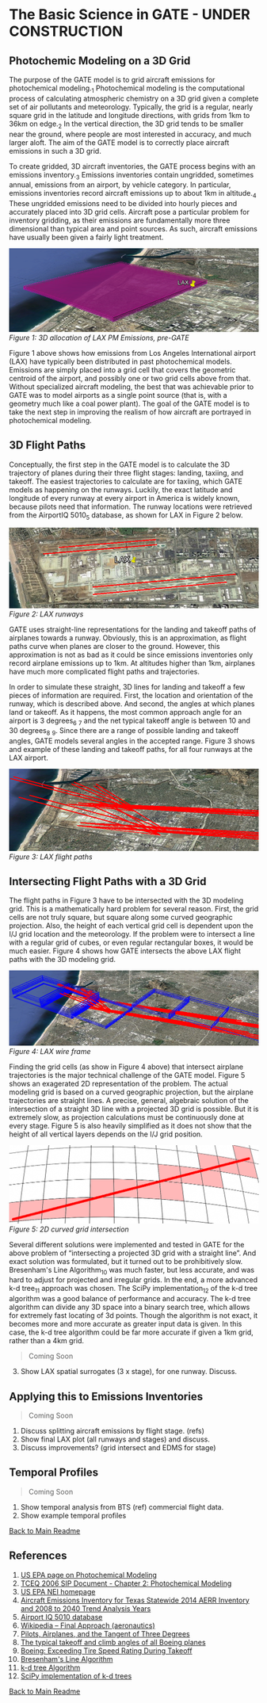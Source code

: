 # The Basic Science in GATE - UNDER CONSTRUCTION


## Photochemic Modeling on a 3D Grid

The purpose of the GATE model is to grid aircraft emissions for photochemical modeling.<sub>1</sub>  Photochemical modeling is the computational process of calculating atmospheric chemistry on a 3D grid given a complete set of air pollutants and meteorology. Typically, the grid is a regular, nearly square grid in the latitude and longitude directions, with grids from 1km to 36km on edge.<sub>2</sub> In the vertical direction, the 3D grid tends to be smaller near the ground, where people are most interested in accuracy, and much larger aloft. The aim of the GATE model is to correctly place aircraft emissions in such a 3D grid.

To create gridded, 3D aircraft inventories, the GATE process begins with an emissions inventory.<sub>3</sub> Emissions inventories contain ungridded, sometimes annual, emissions from an airport, by vehicle category. In particular, emissions inventories record aircraft emissions up to about 1km in altitude.<sub>4</sub> These ungridded emissions need to be divided into hourly pieces and accurately placed into 3D grid cells. Aircraft pose a particular problem for inventory gridding, as their emissions are fundamentally more three dimensional than typical area and point sources. As such, aircraft emissions have usually been given a fairly light treatment.

![Figure 1: 3D allocation of LAX PM Emissions, pre-GATE](resources/LAX_2012_PM_one_lego.png)
*Figure 1: 3D allocation of LAX PM Emissions, pre-GATE*

Figure 1 above shows how emissions from Los Angeles International airport (LAX) have typically been distributed in past photochemical models. Emissions are simply placed into a grid cell that covers the geometric centroid of the airport, and possibly one or two grid cells above from that. Without specialized aircraft modeling, the best that was achievable prior to GATE was to model airports as a single point source (that is, with a geometry much like a coal power plant). The goal of the GATE model is to take the next step in improving the realism of how aircraft are portrayed in photochemical modeling.


## 3D Flight Paths

Conceptually, the first step in the GATE model is to calculate the 3D trajectory of planes during their three flight stages: landing, taxiing, and takeoff. The easiest trajectories to calculate are for taxiing, which GATE models as happening on the runways. Luckily, the exact latitude and longitude of every runway at every airport in America is widely known, because pilots need that information. The runway locations were retrieved from the AirportIQ 5010<sub>5</sub> database, as shown for LAX in Figure 2 below.

![Figure 2: LAX runways](resources/LAX_2012_runways.png)
*Figure 2: LAX runways*

GATE uses straight-line representations for the landing and takeoff paths of airplanes towards a runway. Obviously, this is an approximation, as flight paths curve when planes are closer to the ground. However, this approximation is not as bad as it could be since emissions inventories only record airplane emissions up to 1km. At altitudes higher than 1km, airplanes have much more complicated flight paths and trajectories.

In order to simulate these straight, 3D lines for landing and takeoff a few pieces of information are required. First, the location and orientation of the runway, which is described above. And second, the angles at which planes land or takeoff. As it happens, the most common approach angle for an airport is 3 degrees<sub>6</sub> <sub>7</sub> and the net typical takeoff angle is between 10 and 30 degrees<sub>8</sub> <sub>9</sub>. Since there are a range of possible landing and takeoff angles, GATE models several angles in the accepted range. Figure 3 shows and example of these landing and takeoff paths, for all four runways at the LAX airport.

![Figure 3: LAX flight paths](resources/LAX_2012_flight_paths.png)
*Figure 3: LAX flight paths*

## Intersecting Flight Paths with a 3D Grid

The flight paths in Figure 3 have to be intersected with the 3D modeling grid. This is a mathematically hard problem for several reason. First, the grid cells are not truly square, but square along some curved geographic projection. Also, the height of each vertical grid cell is dependent upon the I/J grid location and the meteorology. If the problem were to intersect a line with a regular grid of cubes, or even regular rectangular boxes, it would be much easier. Figure 4 shows how GATE intersects the above LAX flight paths with the 3D modeling grid.

![Figure 4: LAX wire frame](resources/LAX_2012_wire_frame.png)
*Figure 4: LAX wire frame*

Finding the grid cells (as show in Figure 4 above) that intersect airplane trajectories is the major technical challenge of the GATE model. Figure 5 shows an exagerated 2D representation of the problem. The actual modeling grid is based on a curved geographic projection, but the airplane trajectories are straight lines. A precise, general, algebraic solution of the intersection of a straight 3D line with a projected 3D grid is possible. But it is extremely slow, as projection calculations must be continuously done at every stage. Figure 5 is also heavily simplified as it does not show that the height of all vertical layers depends on the I/J grid position.

![Figure 5: 2D curved grid intersection](resources/curved_grid_intersect.png)
*Figure 5: 2D curved grid intersection*

Several different solutions were implemented and tested in GATE for the above problem of “intersecting a projected 3D grid with a straight line”. And exact solution was formulated, but it turned out to be prohibitively slow. Bresenham's Line Algorithm<sub>10</sub> was much faster, but less accurate, and was hard to adjust for projected and irregular grids. In the end, a more advanced k-d tree<sub>11</sub> approach was chosen. The SciPy implementation<sub>12</sub> of the k-d tree algorithm was a good balance of performance and accuracy. The k-d tree algorithm can divide any 3D space into a binary search tree, which allows for extremely fast locating of 3d points. Though the algorithm is not exact, it becomes more and more accurate as greater input data is given. In this case, the k-d tree algorithm could be far more accurate if given a 1km grid, rather than a 4km grid.

> Coming Soon

3. Show LAX spatial surrogates (3 x stage), for one runway. Discuss.


## Applying this to Emissions Inventories

> Coming Soon

1. Discuss splitting aircraft emissions by flight stage. (refs)
2. Show final LAX plot (all runways and stages) and discuss.
3. Discuss improvements?  (grid intersect and EDMS for stage)


## Temporal Profiles

> Coming Soon

1. Show temporal analysis from BTS (ref) commercial flight data.
2. Show example temporal profiles


[Back to Main Readme](../README.md)


## References

1. [US EPA page on Photochemical Modeling](https://www3.epa.gov/scram001/photochemicalindex.htm)
2. [TCEQ 2006 SIP Document - Chapter 2: Photochemical Modeling](http://www.tceq.texas.gov/assets/public/implementation/air/sip/hgb/hgb_sip_2006/06027SIP_proCh2.pdf)
3. [US EPA NEI homepage](https://www.epa.gov/air-emissions-inventories/national-emissions-inventory-nei)
4. [Aircraft Emissions Inventory for Texas Statewide 2014 AERR Inventory and 2008 to 2040 Trend Analysis Years](https://www.tceq.texas.gov/assets/public/implementation/air/am/contracts/reports/ei/582155160603FY1508-20160516-erg-2014_AERR_Inventory_Aircraft_Revised.pdf)
5. [Airport IQ 5010 database](http://www.gcr1.com/5010web/)
6. [Wikipedia – Final Approach (aeronautics)](https://en.wikipedia.org/wiki/Final_approach_%28aeronautics%29)
7. [Pilots, Airplanes, and the Tangent of Three Degrees](https://pumas.nasa.gov/files/10_13_99_1.pdf)
8. [The typical takeoff and climb angles of all Boeing planes](https://www.bangaloreaviation.com/2009/05/typical-takeoff-and-climb-angles-of-all.html)
9. [Boeing: Exceeding Tire Speed Rating During Takeoff](http://www.boeing.com/commercial/aeromagazine/articles/qtr_02_09/pdfs/AERO_Q209_article04.pdf)
10. [Bresenham's Line Algorithm](https://en.wikipedia.org/wiki/Bresenham's_line_algorithm)
11. [k-d tree Algorithm](https://en.wikipedia.org/wiki/K-d_tree)
12. [SciPy implementation of k-d trees](https://docs.scipy.org/doc/scipy/reference/generated/scipy.spatial.cKDTree.query.html#scipy.spatial.cKDTree.query)


[Back to Main Readme](../README.md)
